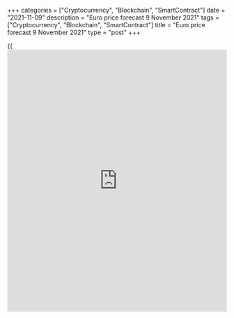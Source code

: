 +++
categories = ["Cryptocurrency", "Blockchain", "SmartContract"]
date = "2021-11-09"
description = "Euro price forecast 9 November 2021"
tags = ["Cryptocurrency", "Blockchain", "SmartContract"]
title = "Euro price forecast 9 November 2021"
type = "post"
+++

{{<iframe id="large-banner" src="https://www.bounty.group/#slide=8.0" width="100%" height="600" scrolling="no" style="border: 0px solid rgb(216, 221, 230); border-radius: 3px;">}}

2021-11-09

2021-11-09

Euro looks back. Forecast as of 09.11.2021Dmitri Demidenko

Although the [EURUSD][1] is up to the bottom of figure 16, the downtrend
will hardly turn up. The approaches of the Fed and the ECB to monetary
[policy](https://www.fintechee.com/policy/) look too different. How will the divergence affect the euro? Let
us discuss the Forex outlook and make up a trading plan.

## Weekly euro fundamental forecast

The ECB spent much of the past decade struggling to avoid Japan-style
deflation, and its reluctance to raise rates is nothing more than an
echo of the past. Philip Lane, the European Central Bank’s chief
economist, noted that the euro-area consumer prices had averaged 0.9%
from 2014 to 2019. Therefore, based on the [policy](https://www.fintechee.com/policy/) of symmetric
inflation, even at the current level of 4.1%, it does not reach the
European Central Bank’s target of 2 %. Lane believes it is counter-
productive to tighten monetary [policy](https://www.fintechee.com/policy/) at the current juncture.

Not so long ago, Christine Lagarde said that the three criteria required
for a rate hike would not be met next year. The dovish tone of the ECB
President, despite the rumors spread by the media about an alleged split
among the ECB members, makes monetary [policy](https://www.fintechee.com/policy/) more than transparent. The
Fed’s position is radically different. More flexible labour and housing
markets in the United States compared to the euro area increase the
risks of a self-sustained wage-price spiral forcing the Fed’s officials
to sound hawkish.

According to the Federal Reserve Bank of New York, US inflation
expectations for the year ahead increased to a new record high of 5.7%
in October of 2021. Three-year-ahead inflation expectations are up to
4.2%. These are the highest levels since the inception of the survey in
2013.

### Dynamics of US inflation expectations



 _Source_ _: Bloomberg_

In such an environment, it is the right thing to suggest monetary
tightening. The Vice Chair of the Federal Reserve, Richard Clarida, has
said the “necessary conditions” for interest rates to rise will be met
by the end of 2022. The unemployment rate will drop to 3.8% from its
current level of 4.6%, as projections suggest, and the inflation rate
will be slightly above the target of 2%. St. Louis Federal Reserve Bank
President James Bullard has said he expects the Fed to raise interest
rates twice in 2022, as job markets are already so tight that it is
adding to inflation through growing wages.

Therefore, the Fed and the ECB stick to completely different views on
interest rates, and the divergence in monetary policies is to support
the [EURUSD][1] bears. The euro-dollar downtrend looks strong, as is
clear from the instruments of bond and derivatives markets. Based on
interest rate swaps, the euro will continue falling.

### Dynamics of [EURUSD][1] and interest rate swap spread

 _Source_ _: Nordea Markets_

### Weekly [EURUSD][1] trading plan

Any trend is accompanied by a correction. The [S&P 500][2] has hit its
all-time high for the eighth session in a row, and the real Treasury
yield is down, which encourages the [EURUSD][1] bulls to go ahead in the
short run. Nonetheless, this doesn’t affect the medium- and long-term
prospects of the euro-dollar. It is still relevant to sell the euro
versus the US dollar on the price rise followed by a rebound from the
resistances at $1.161 and $1.1625. A fundamental reason to enter
[EURUSD][1] shorts will be strong US inflation data for October.





## Price chart of EURUSD in real time mode

The content of this article reflects the author’s opinion and does not
necessarily reflect the official position of LiteForex. The material
published on this page is provided for informational purposes only and
should not be considered as the provision of investment advice for the
purposes of Directive 2004/39/EC.

Rate this article:

{{value}}

( {{count}} {{title}} )

   1. my.liteforex.com/trading/chart?symbol=EURUSD&returnUrl=true
   2. my.liteforex.com/trading/chart?symbol=SPX&returnUrl=true